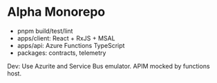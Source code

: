 # Alpha Monorepo

- pnpm build/test/lint
- apps/client: React + RxJS + MSAL
- apps/api: Azure Functions TypeScript
- packages: contracts, telemetry

Dev: Use Azurite and Service Bus emulator. APIM mocked by functions host.
